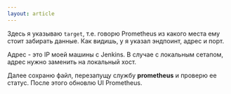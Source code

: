 ```yaml
---
layout: article
---
```

Здесь я указываю `target`, т.е. говорю Prometheus из какого места ему стоит забирать данные. Как видишь, у я указал эндпоинт, адрес и порт. 

Адрес - это IP моей машины с Jenkins. В случае с локальным сетапом, адрес нужно заменить на локальный хост.

Далее сохраню файл, перезапущу службу **prometheus** и проверю ее статус. После этого обновлю UI Prometheus.
